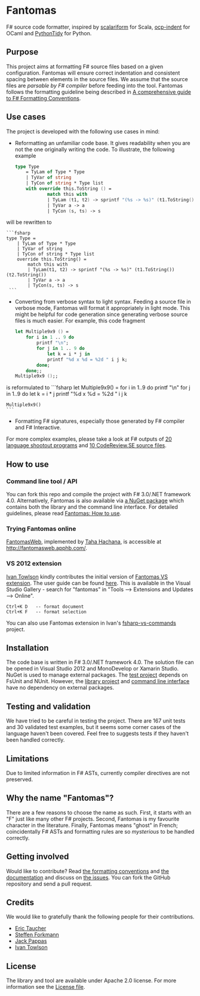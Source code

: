 Fantomas
========

F# source code formatter, inspired by [scalariform](https://github.com/mdr/scalariform) for Scala, [ocp-indent](https://github.com/OCamlPro/ocp-indent) for OCaml and [PythonTidy](https://github.com/acdha/PythonTidy) for Python.

## Purpose
This project aims at formatting F# source files based on a given configuration.
Fantomas will ensure correct indentation and consistent spacing between elements in the source files.
We assume that the source files are *parsable by F# compiler* before feeding into the tool.
Fantomas follows the formatting guideline being described in [A comprehensive guide to F# Formatting Conventions](docs/FormattingConventions.md).

## Use cases
The project is developed with the following use cases in mind:

 - Reformatting an unfamiliar code base. It gives readability when you are not the one originally writing the code. 
To illustrate, the following example

	```fsharp
	type Type
	    = TyLam of Type * Type
	    | TyVar of string
	    | TyCon of string * Type list
	    with override this.ToString () =
	            match this with
	            | TyLam (t1, t2) -> sprintf "(%s -> %s)" (t1.ToString()) (t2.ToString())
	            | TyVar a -> a
	            | TyCon (s, ts) -> s
	 ```
will be rewritten to

	```fsharp
	type Type = 
	    | TyLam of Type * Type
	    | TyVar of string
	    | TyCon of string * Type list
	    override this.ToString() = 
	        match this with
	        | TyLam(t1, t2) -> sprintf "(%s -> %s)" (t1.ToString()) (t2.ToString())
	        | TyVar a -> a
	        | TyCon(s, ts) -> s
	 ```

 - Converting from verbose syntax to light syntax. 
Feeding a source file in verbose mode, Fantomas will format it appropriately in light mode.
This might be helpful for code generation since generating verbose source files is much easier.
For example, this code fragment

	```fsharp
	let Multiple9x9 () = 
	    for i in 1 .. 9 do
	        printf "\n";
	        for j in 1 .. 9 do
	            let k = i * j in
	            printf "%d x %d = %2d " i j k;
	        done;
	    done;;
	Multiple9x9 ();;
	```	
is reformulated to 
	```fsharp
	let Multiple9x9() = 
	    for i in 1..9 do
	        printf "\n"
	        for j in 1..9 do
	            let k = i * j
	            printf "%d x %d = %2d " i j k
	
	Multiple9x9()
	```

 - Formatting F# signatures, especially those generated by F# compiler and F# Interactive.

For more complex examples, please take a look at F# outputs of [20 language shootout programs](tests/languageshootout_output) and [10 CodeReview.SE source files](tests/stackexchange_output).

## How to use
### Command line tool / API 
You can fork this repo and compile the project with F# 3.0/.NET framework 4.0. 
Alternatively, Fantomas is also available via [a NuGet package](https://nuget.org/packages/Fantomas/) which contains both the library and the command line interface.
For detailed guidelines, please read [Fantomas: How to use](docs/Documentation.md#using-the-command-line-tool).

### Trying Fantomas online
[FantomasWeb](https://github.com/TahaHachana/FantomasWeb), implemented by [Taha Hachana](https://github.com/TahaHachana), is accessible at http://fantomasweb.apphb.com/.

### VS 2012 extension
[Ivan Towlson](https://github.com/itowlson) kindly contributes the initial version of [Fantomas VS extension](src/Fantomas.VisualStudio). The user guide can be found [here](docs/Documentation.md#using-visual-studio-2012-extension).
This is available in the Visual Studio Gallery - search for "fantomas" in "Tools --> Extensions and Updates --> Online". 

    Ctrl+K D   -- format document
    Ctrl+K F   -- format selection

You can also use Fantomas extension in Ivan's [fsharp-vs-commands](https://github.com/itowlson/fsharp-vs-commands) project.

## Installation
The code base is written in F# 3.0/.NET framework 4.0. 
The solution file can be opened in Visual Studio 2012 and MonoDevelop or Xamarin Studio.
NuGet is used to manage external packages.
The [test project](src/Fantomas.Tests) depends on FsUnit and NUnit.
However, the [library project](src/Fantomas) and [command line interface](src/Fantomas.Cmd) have no dependency on external packages.

## Testing and validation
We have tried to be careful in testing the project.
There are 167 unit tests and 30 validated test examples, 
but it seems some corner cases of the language haven't been covered.
Feel free to suggests tests if they haven't been handled correctly.

## Limitations
Due to limited information in F# ASTs, currently compiler directives are not preserved.

## Why the name "Fantomas"?
There are a few reasons to choose the name as such. 
First, it starts with an "F" just like many other F# projects. 
Second, Fantomas is my favourite character in the literature. 
Finally, Fantomas means "ghost" in French; coincidentally F# ASTs and formatting rules are so *mysterious* to be handled correctly.

## Getting involved
Would like to contribute? Read [the formatting conventions](docs/FormattingConventions.md) and [the documentation](docs/Documentation.md) and discuss on [the issues](../../issues). You can fork the GitHub repository and send a pull request.

## Credits
We would like to gratefully thank the following people for their contributions.
 - [Eric Taucher](https://github.com/EricGT)
 - [Steffen Forkmann](https://github.com/forki)
 - [Jack Pappas](https://github.com/jack-pappas)
 - [Ivan Towlson](https://github.com/itowlson)

## License
The library and tool are available under Apache 2.0 license. 
For more information see the [License file](LICENSE.md).
